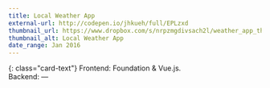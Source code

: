 ```yaml
---
title: Local Weather App
external-url: http://codepen.io/jhkueh/full/EPLzxd
thumbnail_url: https://www.dropbox.com/s/nrpzmgdivsach2l/weather_app_thumbnail.png?raw=1
thumbnail_alt: Local Weather App
date_range: Jan 2016
---
```


{: class="card-text"}
Frontend: Foundation & Vue.js.<br/>Backend: —